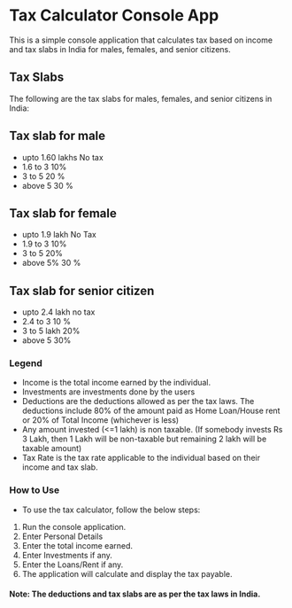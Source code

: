 # Tax Calculator Console App
This is a simple console application that calculates tax based on income and tax slabs in India for males, females, and senior citizens.

## Tax Slabs
The following are the tax slabs for males, females, and senior citizens in India:

## Tax slab for male
* upto 1.60 lakhs No tax
* 1.6 to 3 10%
* 3 to 5 20 %
* above 5 30 %
## Tax slab for female
* upto 1.9 lakh No Tax
* 1.9 to 3 10%
* 3 to 5 20%
* above 5% 30 %
## Tax slab for senior citizen
* upto 2.4 lakh no tax
* 2.4 to 3 10 %
* 3 to 5 lakh 20%
* above 5 30%
### Legend
* Income is the total income earned by the individual.
* Investments are investments done by the users
* Deductions are the deductions allowed as per the tax laws. The deductions include 80% of the amount paid as Home Loan/House rent or 20% of Total Income (whichever is less) 
* Any amount invested (<=1 lakh) is non taxable.  (If somebody invests Rs 3 Lakh, then 1 Lakh will be non-taxable but remaining 2 lakh will be taxable amount)
* Tax Rate is the tax rate applicable to the individual based on their income and tax slab.
### How to Use
* To use the tax calculator, follow the below steps:

1. Run the console application.
2. Enter Personal Details
3. Enter the total income earned.
5. Enter Investments if any.
4. Enter the Loans/Rent if any.
5. The application will calculate and display the tax payable.
#### Note: The deductions and tax slabs are as per the tax laws in India.
